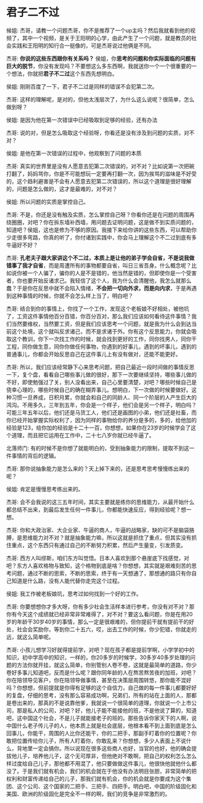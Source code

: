 # 君子二不过

候姐: 杰哥，请教一个问题杰哥，你不是推荐了一个up主吗？然后我就看到他的视频了，其中一个视频，是关于王阳明的心学，由此产生了一个问题，就是教员的社会实践和王阳明的知行合一挺像的，可是杰哥说过他俩是不同。

杰哥: **你说的这些东西跟你有关系吗？** 侯姐，你**思考的问题和你实际面临的问题有巨大的脱节**，你没有发现吗？不要想这么多东西啊，我就送你一个一个很重要的一个想法，你就把**君子不二过**这个东西先想明白。

侯姐: 刚刚百度了一下，君子不二过是同样的错误不会犯第二次。

杰哥: 这样的理解呢，是对的，但他太浅层次了，为什么这么说呢？很简单，怎么做到呀？

侯姐: 是因为他在第一次错误中已经吸取到足够的经验，还有办法

杰哥: 说的对，但是怎么吸取这个经验呀，你看还是没有涉及到问题的实质，对不对？

侯姐: 是他在第一次错误的过程中，他观察到了问题的本质

杰哥: 真实的世界里是没有人愿意去犯第二次错误的，对不对？比如说第一次把碗打翻了，妈妈骂你，你是不可能想玩一定要再打翻一次，因为挨骂的滋味是不好受的，这个趋利避害是不会有人愿意去犯第二次错误的，所以这个道理是很好理解的，问题是怎么做的，这才是最难的，对不对？

侯姐: 所以问题的实质是掌控自己。

杰哥: 不是，你还是没有触及实质，怎么掌控自己呀？你看你还是在问题的周围再绕圈圈，对吧？你在拆东墙补西墙，用问题去证明问题，这是做不到实质问题的，知道吧？侯姐，这也是修为不够的原因。我接下来给你讲的这些东西，可以帮助你少走很多弯路，你真的听了，你付诸到实践中，你会马上理解这个不二过到底有多牛逼好不好？

杰哥: **孔老夫子跟大家讲这个不二过，本质上是让他的弟子学会自省，不是说我做错事了我才自省**，而是周遭所有的事物都要自省，叫日三省吾身。什么概念呢？比如说你被一个人骗了，骗你的人是不是错的，他当然是错的，但即使你是一个受害者，你也要开始反诸求己。我轻信了这个人，我为什么会清醒他，我怎么就那么蠢？于是你在反思中就不会陷入情绪，**不会把一切向外求，而是向内求**，于是再遇到这种事情的时候，你就不会怎么样上当了，明白吧？

杰哥: 结合到你的事情上，你找了一个工作，发现这个老板娘不好相处，被他坑了，工资这件事情他百分百错，你百分百对，那么我们应该如何看待这件事情？我们当然要维权，当然要工资，但是我们应该思考一个问题，就是我为什么会到达当前这个处境，这个就叫反求诸己，而不是求诸于外。你有这个反思能力，你就会吸取这个教训，你下一次找工作的时候，就会找到更好的工作，同你找男人，同你干工程，同你做生意，同你你做任何事物，你遇到的好事儿，遇到的坏事儿，遇到的普通事儿，你都会开始反思自己在这件事儿上有没有做对，还能不能更好。

杰哥: 所以，我们应该经常静下心来思考问题，把自己最近一段时间做的事情反思一下，复个盘，看看自己哪些事儿做的很好，那下一次要继续坚持，哪些事儿做的不好，即使勉强过了关，别人没看出来，自己心里要清楚，对吧？哪些时候自己是侥幸心理的，哪些时候自己的确在糊弄事儿。想明白，下一次做的时候要做好。这种习惯一旦养成，日积月累，你就会和自己的同龄人、同一个阶层的人产生巨大的鸿沟。不用多久，三年到五年，你会是一个样子，他们会是另一个样子，明白吗？可能三年五年以后，他们还是马货工人，他们还是画图的小弟，他们还是社畜，而你已经开始掌握实际权利了，因为同样的事物给你的养分是多的，多的，给他加的经验是123，给你加的经验是十二十一百，你想想，如果你在23岁的时候学会了这个道理，而且把它运用在工作中，二十七八岁你就已经牛逼了。

北落师门: 有的时候不是你想了就能明白的，受到抽象能力的限制，提取不到这一件事情的背后的逻辑。

杰哥: 那你说抽象能力是怎么来的？天上掉下来的，还是思考思考慢慢练出来的呢？

侯姐: 肯定是慢慢思考练出来的。

杰哥: 会不会我说的这三五年时间，其实主要就是练你的思维能力，从最开始什么都总结不出来，到最后发生任何一件事儿，你都能快速反应，得到经验呢？想一想。

杰哥: 你和大政治家、大企业家、牛逼的商人，牛逼的战略家，缺的可不是脑袋胳膊，是思维能力对不对？就是抽象能力嘛，所以这就是抓住了重点，但其实没有抓住重点，这个东西只有通过自己的不断努力积累，然后产生量变，引发质变。

杰哥: 西方人叫缪斯，咱们东方叫觉悟。日本人喜欢到那个悬崖底下找感觉，对吧？东方人喜欢格物与致知，这个格物到底是啥？你想想，其实就是艰难刻苦的思考问题，通过不断的思索，不断的思索，终于有一天想通了，那想通的路只有你自己知道是什么路，没有人能代替你走完这个过程。

侯姐: 我工作被老板娘坑，思考过如何找到一个好的工作。

杰哥: 你要想想你才多大呀，你有多少社会生活样本进行参考，你没有对不对？那你有今天这个成绩就已经非常非常难得了，对不对？要这么看问题，你是在用20岁的年龄干30岁40岁的事情，那么一定是很艰难的，但你提前干就有提前干的好处，社会会奖励你，等到你二十五六，哎，出去工作的时候，你少犯错，你就走的远，就这么简单呢。

杰哥: 小孩儿想学习好就得提前学，对吧？现在孩子都是提前学啊，小学学初中的知识，初中学高中的知识，一样的，你20多岁的时候学，30多岁40多岁处理的问题的方法你就开挂，就这么简单，你别管别人卷不卷，这就是最简单的道路，你少卷好多事儿知道吧，反而是什么呢？跟你同年龄的人在熬苦熬苦夜的加班，对吧？你在陪领导见客户，你在陪领导做事情，甚至在决策层周围转悠，那你能不混好吗？你想想，但前提就是你得有足够的这个自信力，自己做的每一件事儿都要好好的复盘，仔细的思考，没有那么容易成功啊，兄弟们，所有的站在上面的人，那都是卷出来的，那真的不是说靠他爹，我就说一个很简单的道理，你就说一个上市公司，那是私人的公司，对吧？好，他儿子能不能接他的班，不是他说了算的，知道吧，这中国这个社会，不是儿子就能接老子的班的。那些告诉你家天下的人啊，说中国什么老子传儿子的人，他本质上就是社会底层，他根本看不到上面到底是怎么回事儿，你能干，周围的人比你还能干，你的二把手，那副手盯着你的位置呢？你敢把位置传给你儿子，所有人盯着你，你敢乱来？你想想，多少人表面上不说什么，背地里一定会搞你。所以说现在很多这些商人也好，当官的也好，他的确会提拔他儿子，培养他儿子，这个无可厚非，但他绝对不敢啊，把自己的权利怎么怎么样过度给自己儿子，那他都不用混了，他只要做做这件事儿，他很快他就他什么都没了。于是我们就有机会，我们的机会就在于他没有办法明目张胆，非常简单的把权利和财富传递给自己的儿子，那我们就有机会，你的机会就是你要成为这个集团、这个公司、这个国家的二把手、三把手、四把手。明白吧，中国的阶级固化和美国、欧洲的阶级固化是完全不一样的啊，我们的竞争是非常激烈的。
